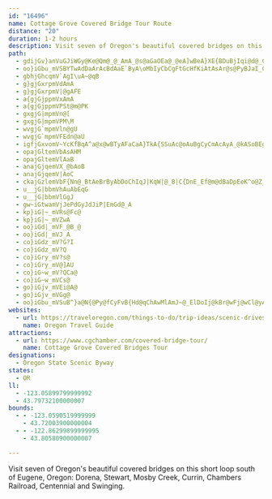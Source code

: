 ```yaml
---
id: "16496"
name: Cottage Grove Covered Bridge Tour Route
distance: "20"
duration: 1-2 hours
description: Visit seven of Oregon's beautiful covered bridges on this short loop south of Eugene, Oregon.
path:
  - gdijGv}anVuGJiWGy@Ke@Qm@_@_AmA_@s@aGaOEa@_@eA]wBeA}XE{BDuBjIqi@d@_Cd@{Ab@e@x@m@r@YtDy@lC_@xC_AtFeElG{FhAsAxBgDbCeC|B_AhB[pHmFdLgHn@q@hA{Bd@eBbCaPhEkVLwDI_ByDuj@i@yBmAyCc@cBUeDAq^hAcID_EEsAOkBgBaI_@qAm@gAa@e@aEoBs@q@g@qAcAkSMsMA{HD_DE{Cc@gGiByHo@aI?gEJsBvIuu@lBiQ|@aJ
  - oo}iGbu_mVSBYTwAdDaArAcBdAaE`ByA\oMbIyCbCgFtGcHfKiAtAsAr@s@PyBJaI_CuCMgGRgCz@cDlB{WfR{PnNgHxDe@`@sAh@sCf@yb@pCoCl@gCdBoBrBy@zAy@lBcDlNwB`M_AfBgHtIiAfBgAdD{BnIc@pD?fARdBbClL?vEOvDy@zD}@jB_AlAsCzBi`@pJwHhAuBjAsAtB_AbCc@~CEhCNxHc@nD_AdCsDrFo@pBg@`Cy@fBk@r@iAp@kIfCy@d@Yd@k@lBGlCF`Hd@~Cz@jBjEzEtBzERlBCzEk@pCgLjZy@~CSzAOhCD`DvAvOV~Al@~AfEhH^bA`@zCFdBCxAOfAu@zCqF~LsGtQS`BD`EO|@_@fAkGfKy@xBg@fE?fCVlCp@jCxBlFx@d@rBh@
  - gbhjGhcqmV`AgI\uA~@qB
  - g}gjGxrpmVdAmA
  - g}gjGxrpmV|@gAFE
  - a{gjGjppmVxAmA
  - a{gjGjppmVPSt@m@PK
  - gxgjG|mpmVn@[
  - gxgjG|mpmVPM\M
  - wvgjG`mpmVln@gU
  - wvgjG`mpmVFEdn@aU
  - igfjGxvomV~YcKfBqA^a@x@wBTyAFaCaA}TkA{SSuAc@oAuBgCyCmAcAyA_@kASoBEgBh@oEj@}CbAeCjGyKpAyAbBiAbA_@|GcA|Ai@|@_A|DmJjA_B|B_AzG?p@MxA}@x@gAl@mBNgBHeBTaQRgGnCk_@NgBd@sBfPqX|EyGhE{ElDyCvF{Dd@q@r@qA^cBDiAIiILaBt@}B`EsE~FmF
  - opajGltemVbAsAHM
  - opajGltemVlAaB
  - anajGjqemVX_@bAoB
  - anajGjqemV|AoC
  - ckajGzlemVbF{Nn@_BtAeBrByAbDoChIqJ|KqW|@_B|C{DnE_Ef@m@dBaDpEeK^o@Z_@zDkC
  - u__jG|bbmVhAuAbEqG
  - u__jG|bbmVlGgJ
  - gw~iGtwamVjJePdGyJdJiP|EmGd@_A
  - kp}iG|~_mVRs@Fc@
  - kp}iG|~_mVZwA
  - oo}iGd|_mVF_@B_@
  - oo}iGd|_mVJ_A
  - co}iGdz_mV?G?I
  - co}iGdz_mV?Q
  - co}iGry_mV?s@
  - co}iGry_mV@]AU
  - co}iG~w_mV?QCa@
  - co}iG~w_mVCs@
  - go}iGjv_mVEi@A@
  - go}iGjv_mVGg@
  - oo}iGbu_mVSuB^}a@N{@Py@fCyFvB{Hd@qChAwMlAmJ~@_ElDoIj@kBr@wFj@wCl@yAh@a@tBi@tLNzNQvCDtIj@nD`@~JQdMa@
websites:
  - url: https://traveloregon.com/things-to-do/trip-ideas/scenic-drives/cottage-grove-covered-bridge-tour-route/
    name: Oregon Travel Guide
attractions:
  - url: https://www.cgchamber.com/covered-bridge-tour/
    name: Cottage Grove Covered Bridges Tour
designations:
  - Oregon State Scenic Byway
states:
  - OR
ll:
  - -123.05899799999992
  - 43.79732100000007
bounds:
  - - -123.0590519999999
    - 43.72003900000004
  - - -122.86299899999995
    - 43.80580900000007

---
```


Visit seven of Oregon's beautiful covered bridges on this short loop south of Eugene, Oregon: Dorena, Stewart, Mosby Creek, Currin, Chambers Railroad, Centennial and Swinging.
